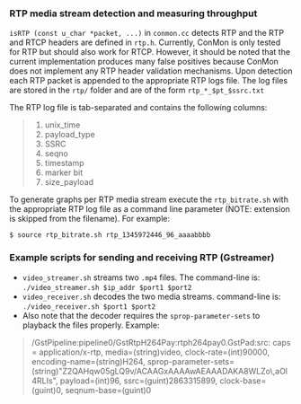 ### RTP media stream detection and measuring throughput

`isRTP (const u_char *packet, ...)` in `conmon.cc` detects RTP and
the RTP and RTCP headers are defined in `rtp.h`. Currently, ConMon is only
tested for RTP but should also work for RTCP. However, it should be noted
that the current implementation produces many false positives because ConMon
does not implement any RTP header validation mechanisms. Upon detection 
each RTP packet is appended to the appropriate RTP logs file. The log 
files are stored in the `rtp/` folder and are of the form 
`rtp_*_$pt_$ssrc.txt`


The RTP log file is tab-separated and contains the following columns:
> 1. unix_time 
> 2. payload_type 
> 3. SSRC 
> 4. seqno 
> 5. timestamp 
> 6. marker bit
> 7. size_payload

To generate graphs per RTP media stream execute the `rtp_bitrate.sh` with
the appropriate RTP log file as a command line parameter (NOTE: extension
is skipped from the filename). For example:
```
$ source rtp_bitrate.sh rtp_1345972446_96_aaaabbbb
```

### Example scripts for sending and receiving RTP (Gstreamer)

* `video_streamer.sh` streams two `.mp4` files. The command-line is:
  `./video_streamer.sh $ip_addr $port1 $port2`
* `video_receiver.sh` decodes the two media streams. command-line is:
  `./video_receiver.sh $port1 $port2`
* Also note that the decoder requires the `sprop-parameter-sets` to
  playback the files properly. 
  Example:

>  /GstPipeline:pipeline0/GstRtpH264Pay:rtph264pay0.GstPad:src: 
>  caps = application/x-rtp, media=(string)video, clock-rate=(int)90000,
>  encoding-name=(string)H264,
>  sprop-parameter-sets=(string)\"Z2QAHqw05gLQ9v/ACAAGxAAAAwAEAAADAKA8WLZo\\,aOl4RLIs\",
>  payload=(int)96, ssrc=(guint)2863315899, clock-base=(guint)0,
>  seqnum-base=(guint)0

